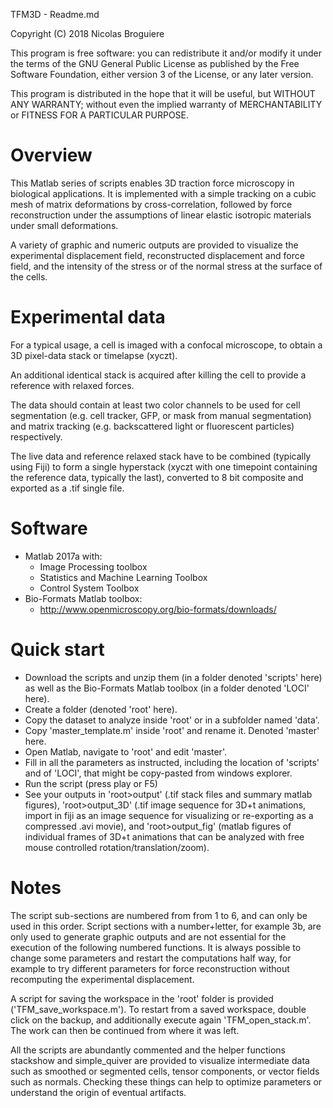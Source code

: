 TFM3D - Readme.md

Copyright (C) 2018 Nicolas Broguiere

This program is free software: you can redistribute it and/or modify
it under the terms of the GNU General Public License as published by
the Free Software Foundation, either version 3 of the License, or
any later version.

This program is distributed in the hope that it will be useful,
but WITHOUT ANY WARRANTY; without even the implied warranty of
MERCHANTABILITY or FITNESS FOR A PARTICULAR PURPOSE.

# Overview
This Matlab series of scripts enables 3D traction force microscopy in biological applications. It is implemented with a simple tracking on a cubic mesh of matrix deformations by cross-correlation, followed by force reconstruction under the assumptions of linear elastic isotropic materials under small deformations.

A variety of graphic and numeric outputs are provided to visualize the experimental displacement field, reconstructed displacement and force field, and the intensity of the stress or of the normal stress at the surface of the cells. 

# Experimental data
For a typical usage, a cell is imaged with a confocal microscope, to obtain a 3D pixel-data stack or timelapse (xyczt). 

An additional identical stack is acquired after killing the cell to provide a reference with relaxed forces. 

The data should contain at least two color channels to be used for cell segmentation (e.g. cell tracker, GFP, or mask from manual segmentation) and matrix tracking (e.g. backscattered light or fluorescent particles) respectively.  

The live data and reference relaxed stack have to be combined (typically using Fiji) to form a single hyperstack (xyczt with one timepoint containing the reference data, typically the last), converted to 8 bit composite and exported as a .tif single file.  

# Software
- Matlab 2017a with:
	- Image Processing toolbox
	- Statistics and Machine Learning Toolbox
	- Control System Toolbox
- Bio-Formats Matlab toolbox:
	- http://www.openmicroscopy.org/bio-formats/downloads/

# Quick start
- Download the scripts and unzip them (in a folder denoted 'scripts' here) as well as the Bio-Formats Matlab toolbox (in a folder denoted 'LOCI' here). 
- Create a folder (denoted 'root' here).
- Copy the dataset to analyze inside 'root' or in a subfolder named 'data'.
- Copy 'master_template.m' inside 'root' and rename it. Denoted 'master' here.
- Open Matlab, navigate to 'root' and edit 'master'. 
- Fill in all the parameters as instructed, including the location of 'scripts' and of 'LOCI', that might be copy-pasted from windows explorer. 
- Run the script (press play or F5)
- See your outputs in 'root>output' (.tif stack files and summary matlab figures), 'root>output_3D' (.tif image sequence for 3D+t animations, import in fiji as an image sequence for visualizing or re-exporting as a compressed .avi movie),  and 'root>output_fig' (matlab figures of individual frames of 3D+t animations that can be analyzed with free mouse controlled rotation/translation/zoom).

# Notes
The script sub-sections are numbered from from 1 to 6, and can only be used in this order. 
Script sections with a number+letter, for example 3b, are only used to generate graphic outputs and are not essential for the execution of the following numbered functions. 
It is always possible to change some parameters and restart the computations half way, for example to try different parameters for force reconstruction without recomputing the experimental displacement. 

A script for saving the workspace in the 'root' folder is provided ('TFM_save_workspace.m'). To restart from a saved workspace, double click on the backup, and additionally execute again 'TFM_open_stack.m'. The work can then be continued from where it was left. 

All the scripts are abundantly commented and the helper functions stackshow and simple_quiver are provided to visualize intermediate data such as smoothed or segmented cells, tensor components, or vector fields such as normals. Checking these things can help to optimize parameters or understand the origin of eventual artifacts. 
